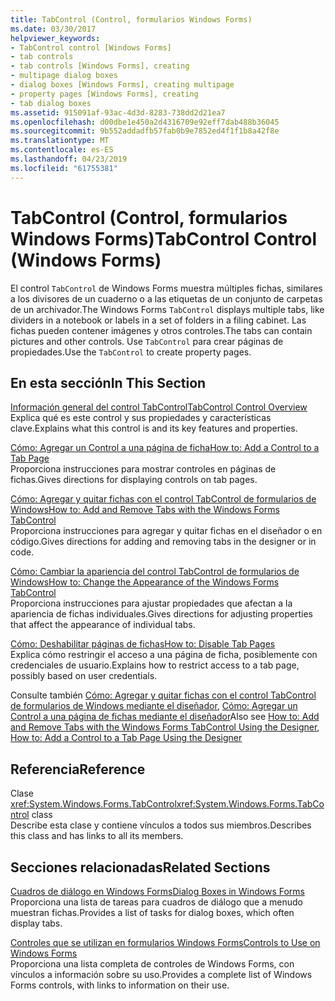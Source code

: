```yaml
---
title: TabControl (Control, formularios Windows Forms)
ms.date: 03/30/2017
helpviewer_keywords:
- TabControl control [Windows Forms]
- tab controls
- tab controls [Windows Forms], creating
- multipage dialog boxes
- dialog boxes [Windows Forms], creating multipage
- property pages [Windows Forms], creating
- tab dialog boxes
ms.assetid: 915091af-93ac-4d3d-8283-738dd2d21ea7
ms.openlocfilehash: d00dbe1e450a2d4316709e92eff7dab488b36045
ms.sourcegitcommit: 9b552addadfb57fab0b9e7852ed4f1f1b8a42f8e
ms.translationtype: MT
ms.contentlocale: es-ES
ms.lasthandoff: 04/23/2019
ms.locfileid: "61755381"
---
```

# <a name="tabcontrol-control-windows-forms"></a><span data-ttu-id="2ac76-102">TabControl (Control, formularios Windows Forms)</span><span class="sxs-lookup"><span data-stu-id="2ac76-102">TabControl Control (Windows Forms)</span></span>
<span data-ttu-id="2ac76-103">El control `TabControl` de Windows Forms muestra múltiples fichas, similares a los divisores de un cuaderno o a las etiquetas de un conjunto de carpetas de un archivador.</span><span class="sxs-lookup"><span data-stu-id="2ac76-103">The Windows Forms `TabControl` displays multiple tabs, like dividers in a notebook or labels in a set of folders in a filing cabinet.</span></span> <span data-ttu-id="2ac76-104">Las fichas pueden contener imágenes y otros controles.</span><span class="sxs-lookup"><span data-stu-id="2ac76-104">The tabs can contain pictures and other controls.</span></span> <span data-ttu-id="2ac76-105">Use `TabControl` para crear páginas de propiedades.</span><span class="sxs-lookup"><span data-stu-id="2ac76-105">Use the `TabControl` to create property pages.</span></span>  
  
## <a name="in-this-section"></a><span data-ttu-id="2ac76-106">En esta sección</span><span class="sxs-lookup"><span data-stu-id="2ac76-106">In This Section</span></span>  
 [<span data-ttu-id="2ac76-107">Información general del control TabControl</span><span class="sxs-lookup"><span data-stu-id="2ac76-107">TabControl Control Overview</span></span>](tabcontrol-control-overview-windows-forms.md)  
 <span data-ttu-id="2ac76-108">Explica qué es este control y sus propiedades y características clave.</span><span class="sxs-lookup"><span data-stu-id="2ac76-108">Explains what this control is and its key features and properties.</span></span>  
  
 [<span data-ttu-id="2ac76-109">Cómo: Agregar un Control a una página de ficha</span><span class="sxs-lookup"><span data-stu-id="2ac76-109">How to: Add a Control to a Tab Page</span></span>](how-to-add-a-control-to-a-tab-page.md)  
 <span data-ttu-id="2ac76-110">Proporciona instrucciones para mostrar controles en páginas de fichas.</span><span class="sxs-lookup"><span data-stu-id="2ac76-110">Gives directions for displaying controls on tab pages.</span></span>  
  
 [<span data-ttu-id="2ac76-111">Cómo: Agregar y quitar fichas con el control TabControl de formularios de Windows</span><span class="sxs-lookup"><span data-stu-id="2ac76-111">How to: Add and Remove Tabs with the Windows Forms TabControl</span></span>](how-to-add-and-remove-tabs-with-the-windows-forms-tabcontrol.md)  
 <span data-ttu-id="2ac76-112">Proporciona instrucciones para agregar y quitar fichas en el diseñador o en código.</span><span class="sxs-lookup"><span data-stu-id="2ac76-112">Gives directions for adding and removing tabs in the designer or in code.</span></span>  
  
 [<span data-ttu-id="2ac76-113">Cómo: Cambiar la apariencia del control TabControl de formularios de Windows</span><span class="sxs-lookup"><span data-stu-id="2ac76-113">How to: Change the Appearance of the Windows Forms TabControl</span></span>](how-to-change-the-appearance-of-the-windows-forms-tabcontrol.md)  
 <span data-ttu-id="2ac76-114">Proporciona instrucciones para ajustar propiedades que afectan a la apariencia de fichas individuales.</span><span class="sxs-lookup"><span data-stu-id="2ac76-114">Gives directions for adjusting properties that affect the appearance of individual tabs.</span></span>  
  
 [<span data-ttu-id="2ac76-115">Cómo: Deshabilitar páginas de fichas</span><span class="sxs-lookup"><span data-stu-id="2ac76-115">How to: Disable Tab Pages</span></span>](how-to-disable-tab-pages.md)  
 <span data-ttu-id="2ac76-116">Explica cómo restringir el acceso a una página de ficha, posiblemente con credenciales de usuario.</span><span class="sxs-lookup"><span data-stu-id="2ac76-116">Explains how to restrict access to a tab page, possibly based on user credentials.</span></span>  
  
 <span data-ttu-id="2ac76-117">Consulte también [Cómo: Agregar y quitar fichas con el control TabControl de formularios de Windows mediante el diseñador](add-and-remove-tabs-with-wf-tabcontrol-using-the-designer.md), [Cómo: Agregar un Control a una página de fichas mediante el diseñador](how-to-add-a-control-to-a-tab-page-using-the-designer.md)</span><span class="sxs-lookup"><span data-stu-id="2ac76-117">Also see [How to: Add and Remove Tabs with the Windows Forms TabControl Using the Designer](add-and-remove-tabs-with-wf-tabcontrol-using-the-designer.md), [How to: Add a Control to a Tab Page Using the Designer](how-to-add-a-control-to-a-tab-page-using-the-designer.md)</span></span>  
  
## <a name="reference"></a><span data-ttu-id="2ac76-118">Referencia</span><span class="sxs-lookup"><span data-stu-id="2ac76-118">Reference</span></span>  
 <span data-ttu-id="2ac76-119">Clase <xref:System.Windows.Forms.TabControl></span><span class="sxs-lookup"><span data-stu-id="2ac76-119"><xref:System.Windows.Forms.TabControl> class</span></span>  
 <span data-ttu-id="2ac76-120">Describe esta clase y contiene vínculos a todos sus miembros.</span><span class="sxs-lookup"><span data-stu-id="2ac76-120">Describes this class and has links to all its members.</span></span>  
  
## <a name="related-sections"></a><span data-ttu-id="2ac76-121">Secciones relacionadas</span><span class="sxs-lookup"><span data-stu-id="2ac76-121">Related Sections</span></span>  
 [<span data-ttu-id="2ac76-122">Cuadros de diálogo en Windows Forms</span><span class="sxs-lookup"><span data-stu-id="2ac76-122">Dialog Boxes in Windows Forms</span></span>](../dialog-boxes-in-windows-forms.md)  
 <span data-ttu-id="2ac76-123">Proporciona una lista de tareas para cuadros de diálogo que a menudo muestran fichas.</span><span class="sxs-lookup"><span data-stu-id="2ac76-123">Provides a list of tasks for dialog boxes, which often display tabs.</span></span>  
  
 [<span data-ttu-id="2ac76-124">Controles que se utilizan en formularios Windows Forms</span><span class="sxs-lookup"><span data-stu-id="2ac76-124">Controls to Use on Windows Forms</span></span>](controls-to-use-on-windows-forms.md)  
 <span data-ttu-id="2ac76-125">Proporciona una lista completa de controles de Windows Forms, con vínculos a información sobre su uso.</span><span class="sxs-lookup"><span data-stu-id="2ac76-125">Provides a complete list of Windows Forms controls, with links to information on their use.</span></span>
